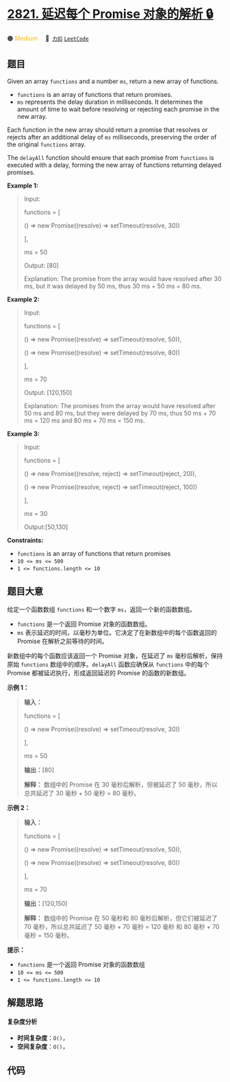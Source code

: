# [2821. 延迟每个 Promise 对象的解析 🔒](https://2xiao.github.io/leetcode-js/problem/2821.html)

🟠 <font color=#ffb800>Medium</font>&emsp; 🔗&ensp;[`力扣`](https://leetcode.cn/problems/delay-the-resolution-of-each-promise) [`LeetCode`](https://leetcode.com/problems/delay-the-resolution-of-each-promise)

## 题目

Given an array `functions` and a number `ms`, return a new array of functions.

  * `functions` is an array of functions that return promises.
  * `ms` represents the delay duration in milliseconds. It determines the amount of time to wait before resolving or rejecting each promise in the new array.

Each function in the new array should return a promise that resolves or
rejects after an additional delay of `ms` milliseconds, preserving the order
of the original `functions` array.

The `delayAll` function should ensure that each promise from `functions` is
executed with a delay, forming the new array of functions returning delayed
promises.



**Example 1:**

> Input: 
> 
> functions = [
> 
>    () => new Promise((resolve) => setTimeout(resolve, 30))
> 
> ], 
> 
> ms = 50
> 
> Output: [80]
> 
> Explanation: The promise from the array would have resolved after 30 ms, but it was delayed by 50 ms, thus 30 ms + 50 ms = 80 ms.

**Example 2:**

> Input: 
> 
> functions = [
> 
> > 
> () => new Promise((resolve) => setTimeout(resolve, 50)),
> 
> > 
> () => new Promise((resolve) => setTimeout(resolve, 80))
> 
> ], 
> 
> ms = 70
> 
> Output: [120,150]
> 
> Explanation: The promises from the array would have resolved after 50 ms and 80 ms, but they were delayed by 70 ms, thus 50 ms + 70 ms = 120 ms and 80 ms + 70 ms = 150 ms.

**Example 3:**

> Input: 
> 
> functions = [
> 
> > 
> () => new Promise((resolve, reject) => setTimeout(reject, 20)), 
> 
> > 
> () => new Promise((resolve, reject) => setTimeout(reject, 100))
> 
> ], 
> 
> ms = 30
> 
> Output:[50,130]

**Constraints:**

  * `functions` is an array of functions that return promises
  * `10 <= ms <= 500`
  * `1 <= functions.length <= 10`


## 题目大意

给定一个函数数组 `functions` 和一个数字 `ms`，返回一个新的函数数组。

  * `functions` 是一个返回 Promise 对象的函数数组。
  * `ms` 表示延迟的时间，以毫秒为单位。它决定了在新数组中的每个函数返回的 Promise 在解析之前等待的时间。

新数组中的每个函数应该返回一个 Promise 对象，在延迟了 `ms` 毫秒后解析，保持原始 `functions` 数组中的顺序。`delayAll`
函数应确保从 `functions` 中的每个 Promise 都被延迟执行，形成返回延迟的 Promise 的函数的新数组。



**示例 1：**

> 
> 
> 
> 
> 
> **输入：**
> 
> functions = [
> 
>    () => new Promise((resolve) => setTimeout(resolve, 30))
> 
> ], 
> 
> ms = 50
> 
> **输出：**[80]
> 
> **解释：** 数组中的 Promise 在 30 毫秒后解析，但被延迟了 50 毫秒，所以总共延迟了 30 毫秒 + 50 毫秒 = 80 毫秒。
> 
> 

**示例 2：**

> 
> 
> 
> 
> 
> **输入：**
> 
> functions = [
> 
> > 
> () => new Promise((resolve) => setTimeout(resolve, 50)),
> 
> > 
> () => new Promise((resolve) => setTimeout(resolve, 80))
> 
> ], 
> 
> ms = 70
> 
> **输出：**[120,150]
> 
> **解释：** 数组中的 Promise 在 50 毫秒和 80 毫秒后解析，但它们被延迟了 70 毫秒，所以总共延迟了 50 毫秒 + 70 毫秒 = 120 毫秒 和 80 毫秒 + 70 毫秒 = 150 毫秒。
> 
> 



**提示：**

  * `functions` 是一个返回 Promise 对象的函数数组
  * `10 <= ms <= 500`
  * `1 <= functions.length <= 10`


## 解题思路

#### 复杂度分析

- **时间复杂度**：`O()`，
- **空间复杂度**：`O()`，

## 代码

```javascript

```